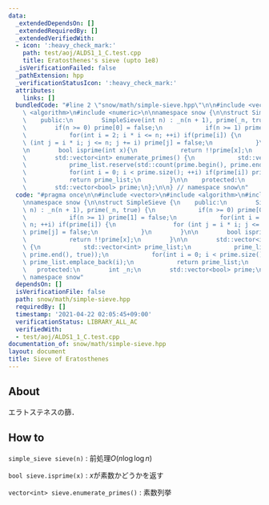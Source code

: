 ```yaml
---
data:
  _extendedDependsOn: []
  _extendedRequiredBy: []
  _extendedVerifiedWith:
  - icon: ':heavy_check_mark:'
    path: test/aoj/ALDS1_1_C.test.cpp
    title: Eratosthenes's sieve (upto 1e8)
  _isVerificationFailed: false
  _pathExtension: hpp
  _verificationStatusIcon: ':heavy_check_mark:'
  attributes:
    links: []
  bundledCode: "#line 2 \"snow/math/simple-sieve.hpp\"\n\n#include <vector>\n#include\
    \ <algorithm>\n#include <numeric>\n\nnamespace snow {\n\nstruct SimpleSieve {\n\
    \    public:\n        SimpleSieve(int n) : _n(n + 1), prime(_n, true) {\n    \
    \        if(n >= 0) prime[0] = false;\n            if(n >= 1) prime[1] = false;\n\
    \            for(int i = 2; i * i <= n; ++i) if(prime[i]) {\n                for\
    \ (int j = i * i; j <= n; j += i) prime[j] = false;\n            }\n        }\n\
    \n        bool isprime(int x){\n            return !!prime[x];\n        }\n\n\
    \        std::vector<int> enumerate_primes() {\n            std::vector<int> prime_list;\n\
    \            prime_list.reserve(std::count(prime.begin(), prime.end(), true));\n\
    \            for(int i = 0; i < prime.size(); ++i) if(prime[i]) prime_list.emplace_back(i);\n\
    \            return prime_list;\n        }\n\n    protected:\n        int _n;\n\
    \        std::vector<bool> prime;\n};\n\n} // namespace snow\n"
  code: "#pragma once\n\n#include <vector>\n#include <algorithm>\n#include <numeric>\n\
    \nnamespace snow {\n\nstruct SimpleSieve {\n    public:\n        SimpleSieve(int\
    \ n) : _n(n + 1), prime(_n, true) {\n            if(n >= 0) prime[0] = false;\n\
    \            if(n >= 1) prime[1] = false;\n            for(int i = 2; i * i <=\
    \ n; ++i) if(prime[i]) {\n                for (int j = i * i; j <= n; j += i)\
    \ prime[j] = false;\n            }\n        }\n\n        bool isprime(int x){\n\
    \            return !!prime[x];\n        }\n\n        std::vector<int> enumerate_primes()\
    \ {\n            std::vector<int> prime_list;\n            prime_list.reserve(std::count(prime.begin(),\
    \ prime.end(), true));\n            for(int i = 0; i < prime.size(); ++i) if(prime[i])\
    \ prime_list.emplace_back(i);\n            return prime_list;\n        }\n\n \
    \   protected:\n        int _n;\n        std::vector<bool> prime;\n};\n\n} //\
    \ namespace snow"
  dependsOn: []
  isVerificationFile: false
  path: snow/math/simple-sieve.hpp
  requiredBy: []
  timestamp: '2021-04-22 02:05:45+09:00'
  verificationStatus: LIBRARY_ALL_AC
  verifiedWith:
  - test/aoj/ALDS1_1_C.test.cpp
documentation_of: snow/math/simple-sieve.hpp
layout: document
title: Sieve of Eratosthenes
---
```


## About

エラトステネスの篩．

## How to

```simple_sieve sieve(n)``` : 前処理$O(n\log\log n)$

```bool sieve.isprime(x)``` : $x$が素数かどうかを返す

```vector<int> sieve.enumerate_primes()``` : 素数列挙